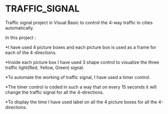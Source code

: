 # TRAFFIC_SIGNAL
Traffic signal project in Visual Basic to control the 4-way traffic in cities automatically.

In this project :

*I have used 4 picture boxes and each picture box is used as a frame for each of the 4-directions.

*Inside each picture box I have used 3 shape control to visualize the three traffic light(Red, Yellow, Green) signal.

*To automate the working of traffic signal, I have used a timer control.

*The timer control is coded in such a way that on every 15 seconds it will change the traffic signal for all the 4-directions.

*To display the time I have used label on all the 4 picture boxes for all the 4-directions.
